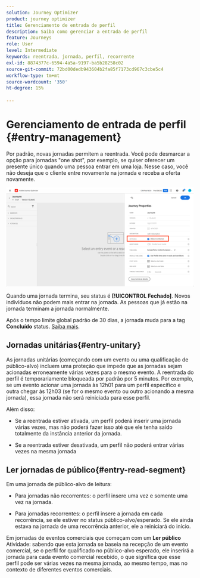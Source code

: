 ```yaml
---
solution: Journey Optimizer
product: journey optimizer
title: Gerenciamento de entrada de perfil
description: Saiba como gerenciar a entrada de perfil
feature: Journeys
role: User
level: Intermediate
keywords: reentrada, jornada, perfil, recorrente
exl-id: 8874377c-6594-4a5a-9197-ba5b28258c02
source-git-commit: 72bd00dedb943604b2fa85f7173cd967c3cbe5c4
workflow-type: tm+mt
source-wordcount: '350'
ht-degree: 15%

---
```


# Gerenciamento de entrada de perfil {#entry-management}

Por padrão, novas jornadas permitem a reentrada. Você pode desmarcar a opção para jornadas &quot;one shot&quot;, por exemplo, se quiser oferecer um presente único quando uma pessoa entrar em uma loja. Nesse caso, você não deseja que o cliente entre novamente na jornada e receba a oferta novamente.

![](assets/journey-re-entrance.png)

Quando uma jornada termina, seu status é **[!UICONTROL Fechado]**. Novos indivíduos não podem mais entrar na jornada. As pessoas que já estão na jornada terminam a jornada normalmente.

Após o tempo limite global padrão de 30 dias, a jornada muda para a tag **Concluído** status.  [Saiba mais](journey-gs.md#global_timeout).


## Jornadas unitárias{#entry-unitary}

As jornadas unitárias (começando com um evento ou uma qualificação de público-alvo) incluem uma proteção que impede que as jornadas sejam acionadas erroneamente várias vezes para o mesmo evento. A reentrada do perfil é temporariamente bloqueada por padrão por 5 minutos. Por exemplo, se um evento acionar uma jornada às 12h01 para um perfil específico e outra chegar às 12h03 (se for o mesmo evento ou outro acionando a mesma jornada), essa jornada não será reiniciada para esse perfil.

Além disso:

* Se a reentrada estiver ativada, um perfil poderá inserir uma jornada várias vezes, mas não poderá fazer isso até que ele tenha saído totalmente da instância anterior da jornada.

* Se a reentrada estiver desativada, um perfil não poderá entrar várias vezes na mesma jornada

## Ler jornadas de público{#entry-read-segment}

Em uma jornada de público-alvo de leitura:

* Para jornadas não recorrentes: o perfil insere uma vez e somente uma vez na jornada.

* Para jornadas recorrentes: o perfil insere a jornada em cada recorrência, se ele estiver no status público-alvo/esperado. Se ele ainda estava na jornada de uma recorrência anterior, ele a reiniciará do início.

Em jornadas de eventos comerciais que começam com um **Ler público** Atividade: sabendo que esta jornada se baseia na recepção de um evento comercial, se o perfil for qualificado no público-alvo esperado, ele inserirá a jornada para cada evento comercial recebido, o que significa que esse perfil pode ser várias vezes na mesma jornada, ao mesmo tempo, mas no contexto de diferentes eventos comerciais.

